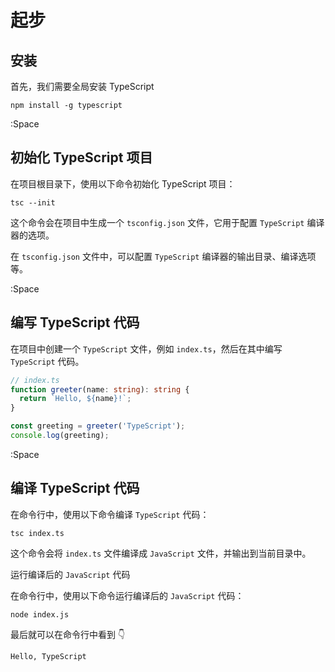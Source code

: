 # 起步

## 安装

首先，我们需要全局安装 TypeScript

```shell
npm install -g typescript
```

:Space

## 初始化 TypeScript 项目

在项目根目录下，使用以下命令初始化 TypeScript 项目：

```shell
tsc --init
```

这个命令会在项目中生成一个 `tsconfig.json` 文件，它用于配置 `TypeScript` 编译器的选项。

在 `tsconfig.json` 文件中，可以配置 `TypeScript` 编译器的输出目录、编译选项等。


:Space

## 编写 TypeScript 代码

在项目中创建一个 `TypeScript` 文件，例如 `index.ts`，然后在其中编写 `TypeScript` 代码。

```ts
// index.ts
function greeter(name: string): string {
  return `Hello, ${name}!`;
}

const greeting = greeter('TypeScript');
console.log(greeting);
```

:Space

## 编译 TypeScript 代码

在命令行中，使用以下命令编译 `TypeScript` 代码：

```shell
tsc index.ts
```

这个命令会将 `index.ts` 文件编译成 `JavaScript` 文件，并输出到当前目录中。

运行编译后的 `JavaScript` 代码

在命令行中，使用以下命令运行编译后的 `JavaScript` 代码：

```shell
node index.js
```

最后就可以在命令行中看到 👇

```shell
Hello, TypeScript
```

